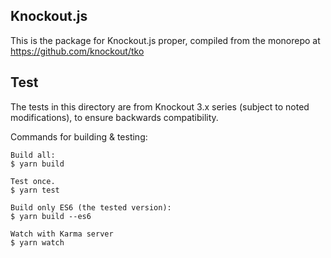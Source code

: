 ## Knockout.js

This is the package for Knockout.js proper, compiled from the monorepo at
https://github.com/knockout/tko


## Test

The tests in this directory are from Knockout 3.x series (subject to noted modifications), to ensure backwards compatibility.

Commands for building & testing:

```
Build all:
$ yarn build

Test once.
$ yarn test

Build only ES6 (the tested version):
$ yarn build --es6

Watch with Karma server
$ yarn watch
```

